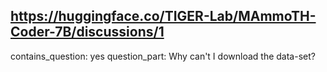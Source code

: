 ## https://huggingface.co/TIGER-Lab/MAmmoTH-Coder-7B/discussions/1

contains_question: yes
question_part: Why can't I download the data-set?